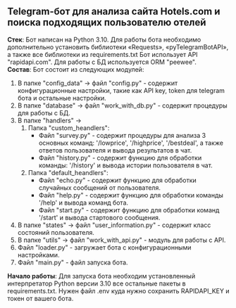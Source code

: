 ## Telegram-бот для анализа сайта Hotels.com и поиска подходящих пользователю отелей

**Стек**: Бот написан на Python 3.10. Для работы бота необходимо дополнительно установить библиотеки «Requests», «pyTelegramBotAPI», а также все библиотеки из requirements.txt Бот использует API "rapidapi.com". Для работы с БД используется ORM "peewee".  
**Состав**: Бот состоит из следующих модулей:

1. В папке "config_data" -> файл "config.py" - содержит конфигурационные настройки, такие как API key, token для telegram бота и остальные настройки.  
2. В папке "database" -> файл "work_with_db.py" - содержит процедуры для работы с БД.  
3. В папке "handlers" ->   
    1. Папка "custom_heandlers":  
        * Файл "survey.py" - содержит процедуры для анализа 3 основных команд: '/lowprice', '/highprice', '/bestdeal', а также ответов пользователя и вывода результатов в чат.  
        * Файл "history.py" - содержит функцию для обработки команды: '/history' и вывода истории пользователя в чат.  
    2. Папка "default_heandlers":  
        * Файл "echo.py" - содержит функцию для обработки случайных сообщений от пользователя.  
        * Файл "help.py" - содержит функцию для обработки команды '/help' и вывода команд бота.  
        * Файл "start.py" - содержит функцию для обработки команд '/start' и вывода стартового сообщения.
4. В папке "states" -> файл "user_information.py" - содержит класс состояний пользователя.  
5. В папке "utils" -> файл "work_with_api.py" - модуль для работы c API.  
6. Файл "loader.py" - загружает бота с конфигурационными настройками.  
7. Файл "main.py" - файл запуска бота.  

**Начало работы**: Для запуска бота необходим установленный интерпретатор Python версии 3.10 все остальные пакеты в requirements.txt. Нужен файл .env куда нужно сохранить RAPIDAPI_KEY и токен от вашего бота. 
